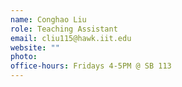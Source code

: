 ```yaml
---
name: Conghao Liu
role: Teaching Assistant
email: cliu115@hawk.iit.edu
website: ""
photo: 
office-hours: Fridays 4-5PM @ SB 113
---
```


